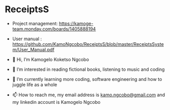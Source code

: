 # ReceiptsS

- Project management: https://kamoge-team.monday.com/boards/1405888194
- User manual : https://github.com/KamoNgcobo/ReceiptsS/blob/master/ReceiptsSystem/User_Manual.pdf

- 👋 Hi, I’m Kamogelo Koketso Ngcobo
- 👀 I’m interested in reading fictional books, listening to music and coding
- 🌱 I’m currently learning more coding, software engineering and how to juggle life as a whole 
- 📫 How to reach me, my email address is kamo.ngcobo@gmail.com and my linkedin account is Kamogelo Ngcobo
